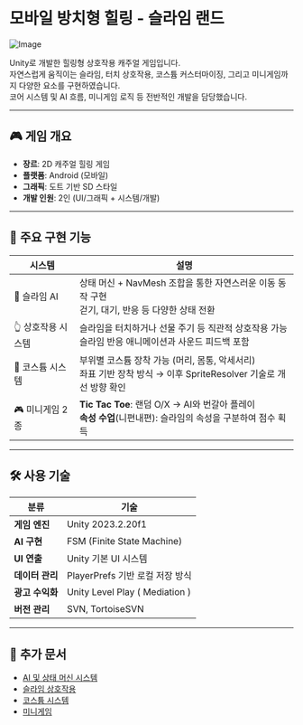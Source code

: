 # 모바일 방치형 힐링 - 슬라임 랜드

![Image](https://github.com/user-attachments/assets/c0052cf7-29e9-4db3-8e13-80b47f82c4a8)

Unity로 개발한 힐링형 상호작용 캐주얼 게임입니다.  
자연스럽게 움직이는 슬라임, 터치 상호작용, 코스튬 커스터마이징, 그리고 미니게임까지 다양한 요소를 구현하였습니다.  
코어 시스템 및 AI 흐름, 미니게임 로직 등 전반적인 개발을 담당했습니다.

---

## 🎮 게임 개요

- **장르**: 2D 캐주얼 힐링 게임
- **플랫폼**: Android (모바일)
- **그래픽**: 도트 기반 SD 스타일
- **개발 인원**: 2인 (UI/그래픽 + 시스템/개발)

---

## 🧩 주요 구현 기능

| 시스템 | 설명 |
|--------|------|
| 🧠 슬라임 AI | 상태 머신 + NavMesh 조합을 통한 자연스러운 이동 동작 구현<br>걷기, 대기, 반응 등 다양한 상태 전환 |
| 👆 상호작용 시스템 | 슬라임을 터치하거나 선물 주기 등 직관적 상호작용 가능<br>슬라임 반응 애니메이션과 사운드 피드백 포함 |
| 👗 코스튬 시스템 | 부위별 코스튬 장착 가능 (머리, 몸통, 악세서리)<br>좌표 기반 장착 방식 → 이후 SpriteResolver 기술로 개선 방향 확인 |
| 🎮 미니게임 2종 | **Tic Tac Toe**: 랜덤 O/X → AI와 번갈아 플레이<br>**속성 수업**(니편내편): 슬라임의 속성을 구분하여 점수 획득 |

---

## 🛠 사용 기술

| 분류 | 기술 |
|------|------|
| **게임 엔진** | Unity 2023.2.20f1 |
| **AI 구현** | FSM (Finite State Machine) |
| **UI 연출** | Unity 기본 UI 시스템 |
| **데이터 관리** | PlayerPrefs 기반 로컬 저장 방식 |
| **광고 수익화** | Unity Level Play ( Mediation ) |
| **버전 관리** | SVN, TortoiseSVN |

---

## 📄 추가 문서

- [AI 및 상태 머신 시스템](./Docs/SlimeAI.md)
- [슬라임 상호작용](./Docs/SlimeInteraction.md)
- [코스튬 시스템](./Docs/SlimeCostumeSystem.md)
- [미니게임](./Docs/MiniGames.md)
